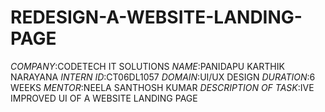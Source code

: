 # REDESIGN-A-WEBSITE-LANDING-PAGE
*COMPANY*:CODETECH IT SOLUTIONS
*NAME*:PANIDAPU KARTHIK NARAYANA 
*INTERN ID*:CT06DL1057
*DOMAIN*:UI/UX DESIGN
*DURATION*:6 WEEKS
*MENTOR*:NEELA SANTHOSH KUMAR
*DESCRIPTION OF TASK*:IVE IMPROVED UI OF A WEBSITE LANDING PAGE

